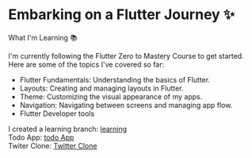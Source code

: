 # Embarking on a Flutter Journey ✨


What I'm Learning 📚

I'm currently following the Flutter Zero to Mastery Course to get started. Here are some of the topics I've covered so far:

- Flutter Fundamentals: Understanding the basics of Flutter.
- Layouts: Creating and managing layouts in Flutter.
- Theme: Customizing the visual appearance of my apps.
- Navigation: Navigating between screens and managing app flow.
- Flutter Developer tools

I created a learning  branch: <a href="https://github.com/AndreeaMagda/flutter-zero-to-mastery-course.git" >learning</a> <br>
Todo App:  <a href="https://github.com/AndreeaMagda/flutter-zero-to-mastery-course.git" >todo App</a> <br>
Twiter Clone:  <a href="https://github.com/AndreeaMagda/flutter-zero-to-mastery-course.git" >Twitter Clone</a> 
